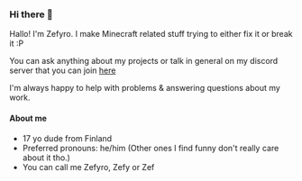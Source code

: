 ### Hi there 👋

Hallo! I'm Zefyro. I make Minecraft related stuff trying to either fix it or break it :P

You can ask anything about my projects or talk in general on my discord server that you can join [here](https://discord.gg/grz5UCW)

I'm always happy to help with problems & answering questions about my work.

#### About me

- 17 yo dude from Finland
- Preferred pronouns: he/him (Other ones I find funny don't really care about it tho.)
- You can call me Zefyro, Zefy or Zef

<!--
**Zefyro/Zefyro** is a ✨ _special_ ✨ repository because its `README.md` (this file) appears on your GitHub profile.

Here are some ideas to get you started:

- 🔭 I’m currently working on ...
- 🌱 I’m currently learning ...
- 👯 I’m looking to collaborate on ...
- 🤔 I’m looking for help with ...
- 💬 Ask me about ...
- 📫 How to reach me: ...
- 😄 Pronouns: ...
- ⚡ Fun fact: ...
-->
